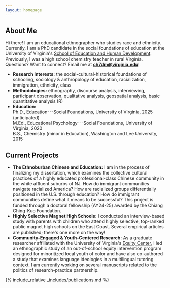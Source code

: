 ```yaml
---
layout: homepage
---
```


## About Me

Hi there! I am an educational ethnographer who studies race and ethnicity. Currently, I am a PhD candidate in the social foundations of education at the University of Virginia's [School of Education and Human Development](https://education.virginia.edu/about/directory/christopher-hu). Previously, I was a high school chemistry teacher in rural Virginia. Questions? Want to connect? Email me at <b>[ch7dm@virginia.edu](mailto:ch7dm@virginia.edu)</b>!

- **Research Interests:** the social-cultural-historical foundations of schooling, sociology & anthropology of education, racialization, immigration, ethnicity, class
- **Methodologies:** ethnography, discourse analysis, interviewing, participant observation, qualitative analysis, geospatial analysis, basic quantitative analysis (R)
- **Education:** <br> Ph.D., Education---Social Foundations, University of Virginia, 2025 (anticipated) <br> 
M.Ed., Educational Psychology---Social Foundations, University of Virginia, 2020 <br>
B.S., Chemistry (minor in Education), Washington and Lee University, 2015 

## Current Projects

- **The Ethnoburban Chinese and Education:** I am in the process of finalizing my dissertation, which examines the collective cultural practices of a highly educated professional-class Chinese community in the white affluent suburbs of NJ. How do immigrant communities navigate racialized America? How are racialized groups differentially positioned in the U.S. through education? How do immigrant communities define what it means to be successful? This project is funded through a doctoral fellowship (AY24-25) awarded by the Chiang Ching-Kuo Foundation.
- **Highly Selective Magnet High Schools:** I conducted an interview-based study with parents with children who attend highly selective, top-ranked public magnet high schools on the East Coast. Several empirical articles are published; there's one more on the way! 
- **Community-Engaged & Youth-Centered Research:** As a graduate researcher affiliated with the University of Virginia's [Equity Center](https://www.virginiaequitycenter.org/), I led an ethnographic study of an out-of-school equity intervention program designed for minoritized local youth of color and have also co-authored a study that examines language ideologies in a multilingual tutoring context. I am currently working on several manuscripts related to the politics of research-practice partnership. 

{% include_relative _includes/publications.md %}